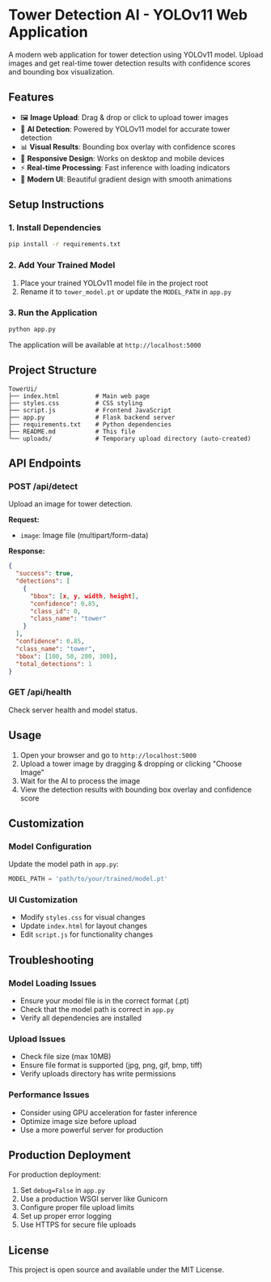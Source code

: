 # Tower Detection AI - YOLOv11 Web Application

A modern web application for tower detection using YOLOv11 model. Upload images and get real-time tower detection results with confidence scores and bounding box visualization.

## Features

- 🖼️ **Image Upload**: Drag & drop or click to upload tower images
- 🤖 **AI Detection**: Powered by YOLOv11 model for accurate tower detection
- 📊 **Visual Results**: Bounding box overlay with confidence scores
- 📱 **Responsive Design**: Works on desktop and mobile devices
- ⚡ **Real-time Processing**: Fast inference with loading indicators
- 🎨 **Modern UI**: Beautiful gradient design with smooth animations

## Setup Instructions

### 1. Install Dependencies

```bash
pip install -r requirements.txt
```

### 2. Add Your Trained Model

1. Place your trained YOLOv11 model file in the project root
2. Rename it to `tower_model.pt` or update the `MODEL_PATH` in `app.py`

### 3. Run the Application

```bash
python app.py
```

The application will be available at `http://localhost:5000`

## Project Structure

```
TowerUi/
├── index.html          # Main web page
├── styles.css          # CSS styling
├── script.js           # Frontend JavaScript
├── app.py              # Flask backend server
├── requirements.txt    # Python dependencies
├── README.md           # This file
└── uploads/            # Temporary upload directory (auto-created)
```

## API Endpoints

### POST /api/detect

Upload an image for tower detection.

**Request:**

- `image`: Image file (multipart/form-data)

**Response:**

```json
{
  "success": true,
  "detections": [
    {
      "bbox": [x, y, width, height],
      "confidence": 0.85,
      "class_id": 0,
      "class_name": "tower"
    }
  ],
  "confidence": 0.85,
  "class_name": "tower",
  "bbox": [100, 50, 200, 300],
  "total_detections": 1
}
```

### GET /api/health

Check server health and model status.

## Usage

1. Open your browser and go to `http://localhost:5000`
2. Upload a tower image by dragging & dropping or clicking "Choose Image"
3. Wait for the AI to process the image
4. View the detection results with bounding box overlay and confidence score

## Customization

### Model Configuration

Update the model path in `app.py`:

```python
MODEL_PATH = 'path/to/your/trained/model.pt'
```

### UI Customization

- Modify `styles.css` for visual changes
- Update `index.html` for layout changes
- Edit `script.js` for functionality changes

## Troubleshooting

### Model Loading Issues

- Ensure your model file is in the correct format (.pt)
- Check that the model path is correct in `app.py`
- Verify all dependencies are installed

### Upload Issues

- Check file size (max 10MB)
- Ensure file format is supported (jpg, png, gif, bmp, tiff)
- Verify uploads directory has write permissions

### Performance Issues

- Consider using GPU acceleration for faster inference
- Optimize image size before upload
- Use a more powerful server for production

## Production Deployment

For production deployment:

1. Set `debug=False` in `app.py`
2. Use a production WSGI server like Gunicorn
3. Configure proper file upload limits
4. Set up proper error logging
5. Use HTTPS for secure file uploads

## License

This project is open source and available under the MIT License.
